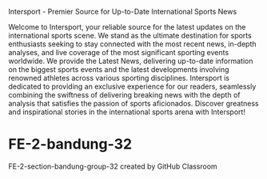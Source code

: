 Intersport - Premier Source for Up-to-Date International Sports News

Welcome to Intersport, your reliable source for the latest updates on the international sports scene. We stand as the ultimate destination for sports enthusiasts seeking to stay connected with the most recent news, in-depth analyses, and live coverage of the most significant sporting events worldwide.
We provide the Latest News, delivering up-to-date information on the biggest sports events and the latest developments involving renowned athletes across various sporting disciplines.
Intersport is dedicated to providing an exclusive experience for our readers, seamlessly combining the swiftness of delivering breaking news with the depth of analysis that satisfies the passion of sports aficionados. Discover greatness and inspirational stories in the international sports arena with Intersport!

# FE-2-bandung-32
FE-2-section-bandung-group-32 created by GitHub Classroom
